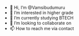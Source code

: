 - 👋 Hi, I’m @Vamsibudumuru
- 👀 I’m interested in higher grade
- 🌱 I’m currently studying BTECH
- 💞️ I’m looking to collaborate on 
- 📫 How to reach me via contact
  

<!---
Vamsibudumuru/Vamsibudumuru is a ✨ special ✨ repository because its `README.md` (this file) appears on your GitHub profile.
You can click the Preview link to take a look at your changes.
--->
